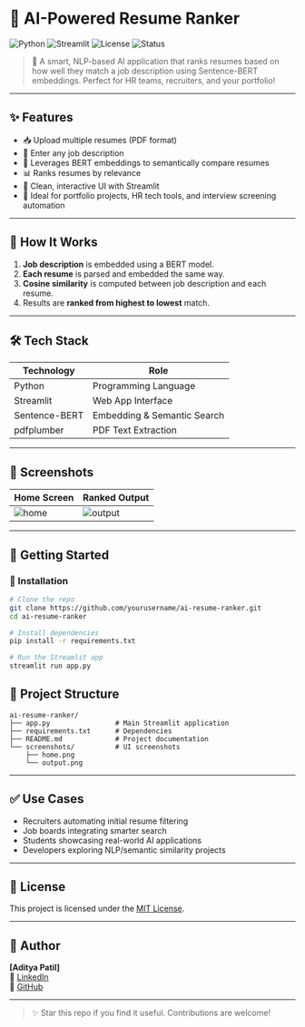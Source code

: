 # 📄 AI-Powered Resume Ranker

![Python](https://img.shields.io/badge/Python-3.9%2B-blue?logo=python)
![Streamlit](https://img.shields.io/badge/Framework-Streamlit-red?logo=streamlit)
![License](https://img.shields.io/badge/License-MIT-green)
![Status](https://img.shields.io/badge/Status-Completed-brightgreen)

> 🚀 A smart, NLP-based AI application that ranks resumes based on how well they match a job description using Sentence-BERT embeddings. Perfect for HR teams, recruiters, and your portfolio!

---

## ✨ Features
- 📥 Upload multiple resumes (PDF format)
- 📝 Enter any job description
- 🤖 Leverages BERT embeddings to semantically compare resumes
- 📊 Ranks resumes by relevance
- 💬 Clean, interactive UI with Streamlit
- 🎯 Ideal for portfolio projects, HR tech tools, and interview screening automation

---

## 🧠 How It Works
1. **Job description** is embedded using a BERT model.
2. **Each resume** is parsed and embedded the same way.
3. **Cosine similarity** is computed between job description and each resume.
4. Results are **ranked from highest to lowest** match.

---

## 🛠️ Tech Stack
| Technology | Role |
|-----------|------|
| Python | Programming Language |
| Streamlit | Web App Interface |
| Sentence-BERT | Embedding & Semantic Search |
| pdfplumber | PDF Text Extraction |

---

## 📸 Screenshots
| Home Screen | Ranked Output |
|-------------|---------------|
| ![home](screenshots/home.png) | ![output](screenshots/output.png) |

---

## 🚀 Getting Started

### 🔧 Installation
```bash
# Clone the repo
git clone https://github.com/yourusername/ai-resume-ranker.git
cd ai-resume-ranker

# Install dependencies
pip install -r requirements.txt

# Run the Streamlit app
streamlit run app.py
```

## 📁 Project Structure
```
ai-resume-ranker/
├── app.py                # Main Streamlit application
├── requirements.txt      # Dependencies
├── README.md             # Project documentation
└── screenshots/          # UI screenshots
    ├── home.png
    └── output.png
```

---

## ✅ Use Cases
- Recruiters automating initial resume filtering
- Job boards integrating smarter search
- Students showcasing real-world AI applications
- Developers exploring NLP/semantic similarity projects

---

## 📄 License
This project is licensed under the [MIT License](LICENSE).

---
## 👤 Author
**[Aditya Patil]**  
🔗 [LinkedIn](https://www.linkedin.com/in/aditya-patil-aj7900/)<br> 
🔗 [GitHub](https://github.com/AdityaPatil7900)

---
  
> ✨ Star this repo if you find it useful. Contributions are welcome!
